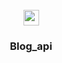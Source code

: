 <!-- PROJECT LOGO -->
<br />
<div align="center">
  <image src="https://github.com/user-attachments/assets/9574b320-c707-421d-b6b1-d09ae2dd8747" width="25px"/>
  <h3 align="center">Blog_api</h3>
</div>

